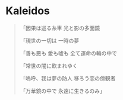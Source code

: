 # Kaleidos

> 「因果は巡る糸車 光と影の多面鏡
>
> 「現世の一切は 一時の夢
>
> 「善も悪も 愛も嘘も 全て運命の輪の中で
>
> 「常世の闇に飲まれゆく
>
> 「嗚呼、我は夢の防人 移ろう恋の傍観者
>
> 「万華鏡の中で 永遠に生きるのみ」

